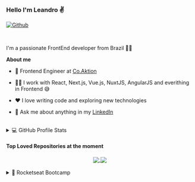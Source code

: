 ### Hello I'm Leandro ✌️
[![Github](https://img.shields.io/github/followers/leandroppf?label=Follow&style=social)](https://github.com/leandroppf)

<br />

I'm a passionate FrontEnd developer from Brazil 🧑‍💻

**About me**

- 🥰 Frontend Engineer at [Co.Aktion](https://coaktion.com/)

- 🧑‍💻 I work with React, Next.js, Vue.js, NuxtJS, AngularJS and everithing in Frontend 😅

- ❤️ I love writing code and exploring new technologies

- 💬 Ask me about anything in my [LinkedIn](https://www.linkedin.com/in/leandroppf/)

<br />

<details>
  <summary>💻 GitHub Profile Stats</summary>
  
  <br />
  
  <div align="center">
    <img align="center" width="420px" src="https://github-readme-stats.vercel.app/api?username=leandroppf&show_icons=true&theme=dracula&count_private=true" />
    <img align="center" src="https://github-readme-stats.vercel.app/api/top-langs/?username=leandroppf&layout=compact&langs_count=6&theme=dracula&hide=ruby,starlark,objective-c,java"/>
  </div>

  <br />

  <div align="center">
    <img align="center" src="https://streak-stats.demolab.com/?user=leandroppf&background=22272e&currStreakNum=ffffff&sideNums=ffffff&currStreakLabel=ffffff&sideLabels=ffffff&dates=ffffff&fire=2d77dc&ring=2d77dc&locale=en&type=svg" />
  </div>
</details>

#### Top Loved Repositories at the moment

<div align="center">
  <a href="https://github.com/leandroppf/mono-noke">
    <img align="center" src="https://github-readme-stats.vercel.app/api/pin/?username=leandroppf&repo=mono-noke&theme=dracula" />
  </a>
  
  <a href="https://github.com/leandroppf/frontend-stack-comparison">
    <img align="center" src="https://github-readme-stats.vercel.app/api/pin/?username=leandroppf&repo=frontend-stack-comparison&theme=dracula" />
  </a>
</div>
<br />

<details>
  <summary>🚀 Rocketseat Bootcamp</summary>
  
  <br />
  
  [Rocketseat website](https://www.rocketseat.com.br/)
  
  <br />
  
  <div align="center">
    <a href="https://github.com/leandroppf/frontend-web-gobarber">
      <img width="260" align="center" src="https://github-readme-stats.vercel.app/api/pin/?username=leandroppf&repo=frontend-web-gobarber&theme=dracula" />
    </a>
    <a href="https://github.com/leandroppf/frontend-mobile-gobarber">
      <img width="260" align="center" src="https://github-readme-stats.vercel.app/api/pin/?username=leandroppf&repo=frontend-mobile-gobarber&theme=dracula" />
    </a>
      <a href="https://github.com/leandroppf/backend-gobarber">
      <img width="260" align="center" src="https://github-readme-stats.vercel.app/api/pin/?username=leandroppf&repo=backend-gobarber&theme=dracula" />
    </a>
  </div>
</details>
